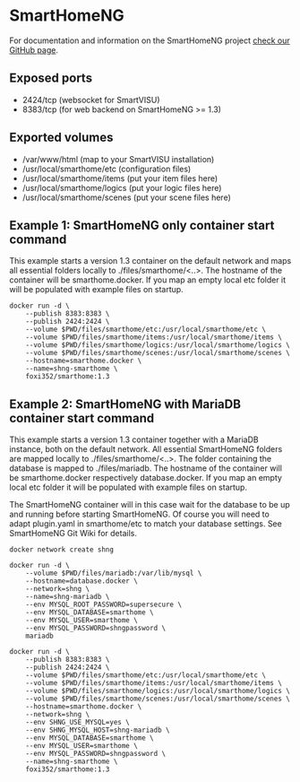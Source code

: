 # SmartHomeNG
For documentation and information on the SmartHomeNG project [check our GitHub page](https://github.com/smarthomeNG/smarthome).

## Exposed ports
* 2424/tcp (websocket for SmartVISU)
* 8383/tcp (for web backend on SmartHomeNG >= 1.3)

## Exported volumes
* /var/www/html (map to your SmartVISU installation)
* /usr/local/smarthome/etc (configuration files)
* /usr/local/smarthome/items (put your item files here)
* /usr/local/smarthome/logics (put your logic files here)
* /usr/local/smarthome/scenes (put your scene files here)

## Example 1: SmartHomeNG only container start command
This example starts a version 1.3 container on the default network and maps all essential folders locally to ./files/smarthome/<..>. The hostname of the container will be smarthome.docker. If you map an empty local etc folder it will be populated with example files on startup.

    docker run -d \
        --publish 8383:8383 \
        --publish 2424:2424 \
        --volume $PWD/files/smarthome/etc:/usr/local/smarthome/etc \
        --volume $PWD/files/smarthome/items:/usr/local/smarthome/items \
        --volume $PWD/files/smarthome/logics:/usr/local/smarthome/logics \
        --volume $PWD/files/smarthome/scenes:/usr/local/smarthome/scenes \
        --hostname=smarthome.docker \
        --name=shng-smarthome \
        foxi352/smarthome:1.3

## Example 2: SmartHomeNG with MariaDB container start command
This example starts a version 1.3 container together with a MariaDB instance, both on the default network. All essential SmartHomeNG folders are mapped locally to ./files/smarthome/<..>. The folder containing the database is mapped to ./files/mariadb. The hostname of the container will be smarthome.docker respectively database.docker. If you map an empty local etc folder it will be populated with example files on startup.

The SmartHomeNG container will in this case wait for the database to be up and running before starting SmartHomeNG. Of course you will need to adapt plugin.yaml in smarthome/etc to match your database settings. See SmartHomeNG Git Wiki for details.

    docker network create shng
    
    docker run -d \
        --volume $PWD/files/mariadb:/var/lib/mysql \
        --hostname=database.docker \
        --network=shng \
        --name=shng-mariadb \
        --env MYSQL_ROOT_PASSWORD=supersecure \
        --env MYSQL_DATABASE=smarthome \
        --env MYSQL_USER=smarthome \
        --env MYSQL_PASSWORD=shngpassword \
        mariadb

	docker run -d \
        --publish 8383:8383 \
        --publish 2424:2424 \
        --volume $PWD/files/smarthome/etc:/usr/local/smarthome/etc \
        --volume $PWD/files/smarthome/items:/usr/local/smarthome/items \
        --volume $PWD/files/smarthome/logics:/usr/local/smarthome/logics \
        --volume $PWD/files/smarthome/scenes:/usr/local/smarthome/scenes \
        --hostname=smarthome.docker \
        --network=shng \
        --env SHNG_USE_MYSQL=yes \
        --env SHNG_MYSQL_HOST=shng-mariadb \
        --env MYSQL_DATABASE=smarthome \
        --env MYSQL_USER=smarthome \
        --env MYSQL_PASSWORD=shngpassword \
        --name=shng-smarthome \
        foxi352/smarthome:1.3
        